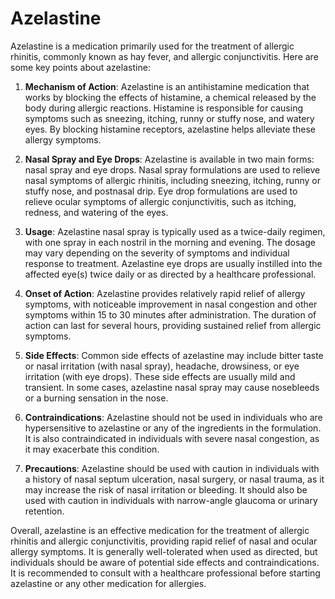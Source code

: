# Azelastine

Azelastine is a medication primarily used for the treatment of allergic rhinitis, commonly known as hay fever, and allergic conjunctivitis. Here are some key points about azelastine:

1. **Mechanism of Action**: Azelastine is an antihistamine medication that works by blocking the effects of histamine, a chemical released by the body during allergic reactions. Histamine is responsible for causing symptoms such as sneezing, itching, runny or stuffy nose, and watery eyes. By blocking histamine receptors, azelastine helps alleviate these allergy symptoms.

2. **Nasal Spray and Eye Drops**: Azelastine is available in two main forms: nasal spray and eye drops. Nasal spray formulations are used to relieve nasal symptoms of allergic rhinitis, including sneezing, itching, runny or stuffy nose, and postnasal drip. Eye drop formulations are used to relieve ocular symptoms of allergic conjunctivitis, such as itching, redness, and watering of the eyes.

3. **Usage**: Azelastine nasal spray is typically used as a twice-daily regimen, with one spray in each nostril in the morning and evening. The dosage may vary depending on the severity of symptoms and individual response to treatment. Azelastine eye drops are usually instilled into the affected eye(s) twice daily or as directed by a healthcare professional.

4. **Onset of Action**: Azelastine provides relatively rapid relief of allergy symptoms, with noticeable improvement in nasal congestion and other symptoms within 15 to 30 minutes after administration. The duration of action can last for several hours, providing sustained relief from allergic symptoms.

5. **Side Effects**: Common side effects of azelastine may include bitter taste or nasal irritation (with nasal spray), headache, drowsiness, or eye irritation (with eye drops). These side effects are usually mild and transient. In some cases, azelastine nasal spray may cause nosebleeds or a burning sensation in the nose.

6. **Contraindications**: Azelastine should not be used in individuals who are hypersensitive to azelastine or any of the ingredients in the formulation. It is also contraindicated in individuals with severe nasal congestion, as it may exacerbate this condition.

7. **Precautions**: Azelastine should be used with caution in individuals with a history of nasal septum ulceration, nasal surgery, or nasal trauma, as it may increase the risk of nasal irritation or bleeding. It should also be used with caution in individuals with narrow-angle glaucoma or urinary retention.

Overall, azelastine is an effective medication for the treatment of allergic rhinitis and allergic conjunctivitis, providing rapid relief of nasal and ocular allergy symptoms. It is generally well-tolerated when used as directed, but individuals should be aware of potential side effects and contraindications. It is recommended to consult with a healthcare professional before starting azelastine or any other medication for allergies.
